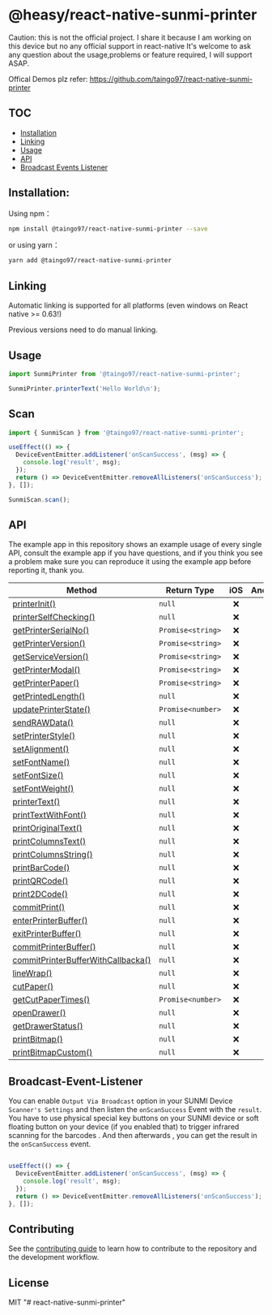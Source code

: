 # @heasy/react-native-sunmi-printer

Caution: this is not the official project. I share it because I am working on this device but no any official support in react-native It's welcome to ask any question about the usage,problems or feature required, I will support ASAP.

Offical Demos plz refer: https://github.com/taingo97/react-native-sunmi-printer

## TOC

- [Installation](#Installation)
- [Linking](#Linking)
- [Usage](#Usage)
- [API](#API)
- [Broadcast Events Listener](#Broadcast-Event-Listener)

## Installation:

Using npm：

```bash
npm install @taingo97/react-native-sunmi-printer --save
```

or using yarn：

```bash
yarn add @taingo97/react-native-sunmi-printer
```

## Linking

Automatic linking is supported for all platforms (even windows on React native >= 0.63!)

Previous versions need to do manual linking.

## Usage

```js
import SunmiPrinter from '@taingo97/react-native-sunmi-printer';

SunmiPrinter.printerText('Hello World\n');
```

## Scan

```js
import { SunmiScan } from '@taingo97/react-native-sunmi-printer';

useEffect(() => {
  DeviceEventEmitter.addListener('onScanSuccess', (msg) => {
    console.log('result', msg);
  });
  return () => DeviceEventEmitter.removeAllListeners('onScanSuccess');
}, []);

SunmiScan.scan();
```

## API

The example app in this repository shows an example usage of every single API, consult the example app if you have questions, and if you think you see a problem make sure you can reproduce it using the example app before reporting it, thank you.

| Method                                                                  | Return Type       | iOS | Android | Windows | Web |
| ----------------------------------------------------------------------- | ----------------- | :-: | :-----: | :-----: | :-: |
| [printerInit()](#printerInit)                                           | `null`            | ❌  |   ✅    |   ❌    | ❌  |
| [printerSelfChecking()](#printerSelfChecking)                           | `null`            | ❌  |   ✅    |   ❌    | ❌  |
| [getPrinterSerialNo()](#getPrinterSerialNo)                             | `Promise<string>` | ❌  |   ✅    |   ❌    | ❌  |
| [getPrinterVersion()](#getPrinterVersion)                               | `Promise<string>` | ❌  |   ✅    |   ❌    | ❌  |
| [getServiceVersion()](#getServiceVersion)                               | `Promise<string>` | ❌  |   ✅    |   ❌    | ❌  |
| [getPrinterModal()](#getPrinterModal)                                   | `Promise<string>` | ❌  |   ✅    |   ❌    | ❌  |
| [getPrinterPaper()](#getPrinterPaper)                                   | `Promise<string>` | ❌  |   ✅    |   ❌    | ❌  |
| [getPrintedLength()](#getPrintedLength)                                 | `null`            | ❌  |   ✅    |   ❌    | ❌  |
| [updatePrinterState()](#updatePrinterState)                             | `Promise<number>` | ❌  |   ✅    |   ❌    | ❌  |
| [sendRAWData()](#sendRAWData)                                           | `null`            | ❌  |   ✅    |   ❌    | ❌  |
| [setPrinterStyle()](#setPrinterStyle)                                   | `null`            | ❌  |   ✅    |   ❌    | ❌  |
| [setAlignment()](#setAlignment)                                         | `null`            | ❌  |   ✅    |   ❌    | ❌  |
| [setFontName()](#setFontName)                                           | `null`            | ❌  |   ✅    |   ❌    | ❌  |
| [setFontSize()](#setFontSize)                                           | `null`            | ❌  |   ✅    |   ❌    | ❌  |
| [setFontWeight()](#setFontWeight)                                       | `null`            | ❌  |   ✅    |   ❌    | ❌  |
| [printerText()](#printerText)                                           | `null`            | ❌  |   ✅    |   ❌    | ❌  |
| [printTextWithFont()](#printTextWithFont)                               | `null`            | ❌  |   ✅    |   ❌    | ❌  |
| [printOriginalText()](#printOriginalText)                               | `null`            | ❌  |   ✅    |   ❌    | ❌  |
| [printColumnsText()](#printColumnsText)                                 | `null`            | ❌  |   ✅    |   ❌    | ❌  |
| [printColumnsString()](#printColumnsString)                             | `null`            | ❌  |   ✅    |   ❌    | ❌  |
| [printBarCode()](#printBarCode)                                         | `null`            | ❌  |   ✅    |   ❌    | ❌  |
| [printQRCode()](#printQRCode)                                           | `null`            | ❌  |   ✅    |   ❌    | ❌  |
| [print2DCode()](#print2DCode)                                           | `null`            | ❌  |   ✅    |   ❌    | ❌  |
| [commitPrint()](#commitPrint)                                           | `null`            | ❌  |   ✅    |   ❌    | ❌  |
| [enterPrinterBuffer()](#enterPrinterBuffer)                             | `null`            | ❌  |   ✅    |   ❌    | ❌  |
| [exitPrinterBuffer()](#exitPrinterBuffer)                               | `null`            | ❌  |   ✅    |   ❌    | ❌  |
| [commitPrinterBuffer()](#commitPrinterBuffer)                           | `null`            | ❌  |   ✅    |   ❌    | ❌  |
| [commitPrinterBufferWithCallbacka()](#commitPrinterBufferWithCallbacka) | `null`            | ❌  |   ✅    |   ❌    | ❌  |
| [lineWrap()](#lineWrap)                                                 | `null`            | ❌  |   ✅    |   ❌    | ❌  |
| [cutPaper()](#cutPaper)                                                 | `null`            | ❌  |   ✅    |   ❌    | ❌  |
| [getCutPaperTimes()](#getCutPaperTimes)                                 | `Promise<number>` | ❌  |   ✅    |   ❌    | ❌  |
| [openDrawer()](#openDrawer)                                             | `null`            | ❌  |   ✅    |   ❌    | ❌  |
| [getDrawerStatus()](#getCutPaperTimes)                                  | `null`            | ❌  |   ✅    |   ❌    | ❌  |
| [printBitmap()](#printBitmap)                                           | `null`            | ❌  |   ✅    |   ❌    | ❌  |
| [printBitmapCustom()](#printBitmapCustom)                               | `null`            | ❌  |   ✅    |   ❌    | ❌  |

## Broadcast-Event-Listener

You can enable `Output Via Broadcast` option in your SUNMI Device `Scanner's Settings` and then listen the `onScanSuccess` Event with the `result`.
You have to use physical special key buttons on your SUNMI device or soft floating button on your device (if you enabled that)  to trigger infrared scanning for the barcodes . And then afterwards , you can get the result in the `onScanSuccess` event.

```js

useEffect(() => {
  DeviceEventEmitter.addListener('onScanSuccess', (msg) => {
    console.log('result', msg);
  });
  return () => DeviceEventEmitter.removeAllListeners('onScanSuccess');
}, []);

```

## Contributing

See the [contributing guide](CONTRIBUTING.md) to learn how to contribute to the repository and the development workflow.

## License

MIT
"# react-native-sunmi-printer" 
